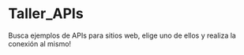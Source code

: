 # Taller_APIs

Busca ejemplos de APIs para sitios web, elige uno de ellos y realiza la conexión al mismo!